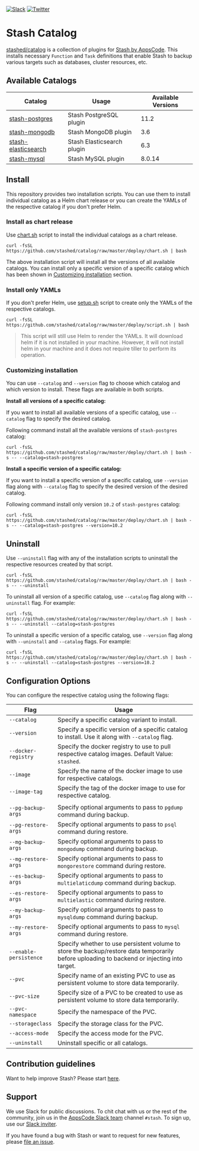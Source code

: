 [![Slack](https://slack.appscode.com/badge.svg)](https://slack.appscode.com)
[![Twitter](https://img.shields.io/twitter/follow/appscodehq.svg?style=social&logo=twitter&label=Follow)](https://twitter.com/intent/follow?screen_name=AppsCodeHQ)

# Stash Catalog

[stashed/catalog](https://github.com/stashed/catalog) is a collection of plugins for [Stash by AppsCode](https://appscode.com/products/stash/). This installs necessary `Function` and `Task` definitions that enable Stash to backup various targets such as databases, cluster resources, etc.

## Available Catalogs

| Catalog                                                         | Usage                      | Available Versions                      |
| --------------------------------------------------------------- | -------------------------- | --------------------------------------- |
| [stash-postgres](https://github.com/stashed/postgres)           | Stash PostgreSQL plugin    | 11.2<!--, 11.1, 10.6, 10.2, 9.6-->      |
| [stash-mongodb](https://github.com/stashed/mongodb)             | Stash MongoDB plugin       | 3.6<!--, 4.1, 4.0,  3.4-->              |
| [stash-elasticsearch](https://github.com/stashed/elasticsearch) | Stash Elasticsearch plugin | 6.3<!--,7.2, 6.8, 6.5, 6.4, 6.2, 5.6--> |
| [stash-mysql](https://github.com/stashed/postgres)              | Stash MySQL plugin         | 8.0.14<!--, 5.7-->                      |

## Install

This repository provides two installation scripts. You can use them to install individual catalog as a Helm chart release or you can create the YAMLs of the respective catalog if you don't prefer Helm.

### Install as chart release

Use [chart.sh](https://github.com/stashed/catalog/blob/master/deploy/chart.sh) script to install the individual catalogs as a chart release.

```console
curl -fsSL https://github.com/stashed/catalog/raw/master/deploy/chart.sh | bash
```

The above installation script will install all the versions of all available catalogs. You can install only a specific version of a specific catalog which has been shown in [Customizing installation](#customizing-installation) section.

### Install only YAMLs

If you don't prefer Helm, use [setup.sh](https://github.com/stashed/catalog/blob/master/deploy/script.sh) script to create only the YAMLs of the respective catalogs.

```console
curl -fsSL https://github.com/stashed/catalog/raw/master/deploy/script.sh | bash
```

> This script will still use Helm to render the YAMLs. It will download helm if it is not installed in your machine. However, it will not install helm in your machine and it does not require tiller to perform its operation.

### Customizing installation

You can use `--catalog` and `--version` flag to choose which catalog and which version to install. These flags are available in both scripts.

**Install all versions of a specific catalog:**

If you want to install all available versions of a specific catalog, use `--catalog` flag to specify the desired catalog.

Following command install all the available versions of `stash-postgres` catalog:

```console
curl -fsSL https://github.com/stashed/catalog/raw/master/deploy/chart.sh | bash -s -- --catalog=stash-postgres
```

**Install a specific version of a specific catalog:**

If you want to install a specific version of a specific catalog, use `--version` flag along with `--catalog` flag to specify the desired version of the desired catalog.

Following command install only version `10.2` of `stash-postgres` catalog:

```console
curl -fsSL https://github.com/stashed/catalog/raw/master/deploy/chart.sh | bash -s -- --catalog=stash-postgres --version=10.2
```

## Uninstall

Use `--uninstall` flag with any of the installation scripts to uninstall the respective resources created by that script.

```console
curl -fsSL https://github.com/stashed/catalog/raw/master/deploy/chart.sh | bash -s -- --uninstall
```

To uninstall all version of a specific catalog, use `--catalog` flag along with `--uninstall` flag. For example:

```console
curl -fsSL https://github.com/stashed/catalog/raw/master/deploy/chart.sh | bash -s -- --uninstall --catalog=stash-postgres
```

To uninstall a specific version of a specific catalog, use `--version` flag along with `--uninstall` and `--catalog` flags. For example:

```console
curl -fsSL https://github.com/stashed/catalog/raw/master/deploy/chart.sh | bash -s -- --uninstall --catalog=stash-postgres --version=10.2
```

## Configuration Options

You can configure the respective catalog using the following flags:

| Flag                   | Usage                                                                                                                                       |
| ---------------------- | ------------------------------------------------------------------------------------------------------------------------------------------- |
| `--catalog`            | Specify a specific catalog variant to install.                                                                                              |
| `--version`            | Specify a specific version of a specific catalog to install. Use it along with `--catalog` flag.                                            |
| `--docker-registry`    | Specify the docker registry to use to pull respective catalog images. Default Value: `stashed`.                                             |
| `--image`              | Specify the name of the docker image to use for respective catalogs.                                                                        |
| `--image-tag`          | Specify the tag of the docker image to use for respective catalog.                                                                          |
|                        |
| `--pg-backup-args`     | Specify optional arguments to pass to `pgdump` command during backup.                                                                       |
| `--pg-restore-args`    | Specify optional arguments to pass to `psql` command during restore.                                                                        |
| `--mg-backup-args`     | Specify optional arguments to pass to `mongodump` command during backup.                                                                    |
| `--mg-restore-args`    | Specify optional arguments to pass to `mongorestore` command during restore.                                                                |
| `--es-backup-args`     | Specify optional arguments to pass to `multielaticdump` command during backup.                                                              |
| `--es-restore-args`    | Specify optional arguments to pass to `multielastic` command during restore.                                                                |
| `--my-backup-args`     | Specify optional arguments to pass to `mysqldump` command during backup.                                                                    |
| `--my-restore-args`    | Specify optional arguments to pass to `mysql` command during restore.                                                                       |
| `--enable-persistence` | Specify whether to use persistent volume to store the backup/restore data temporarily before uploading to backend or injecting into target. |
| `--pvc`                | Specify name of an existing PVC to use as persistent volume to store data temporarily.                                                      |
| `--pvc-size`           | Specify size of a PVC to be created to use as persistent volume to store data temporarily.                                                  |
| `--pvc-namespace`      | Specify the namespace of the PVC.                                                                                                           |
| `--storageclass`       | Specify the storage class for the PVC.                                                                                                      |
| `--access-mode`        | Specify the access mode for the PVC.                                                                                                        |
| `--uninstall`          | Uninstall specific or all catalogs.                                                                                                         |

## Contribution guidelines

Want to help improve Stash? Please start [here](https://appscode.com/products/stash/0.8.3/welcome/contributing).

## Support

We use Slack for public discussions. To chit chat with us or the rest of the community, join us in the [AppsCode Slack team](https://appscode.slack.com/messages/C8NCX6N23/details/) channel `#stash`. To sign up, use our [Slack inviter](https://slack.appscode.com/).

If you have found a bug with Stash or want to request for new features, please [file an issue](https://github.com/stashed/stash/issues/new).
